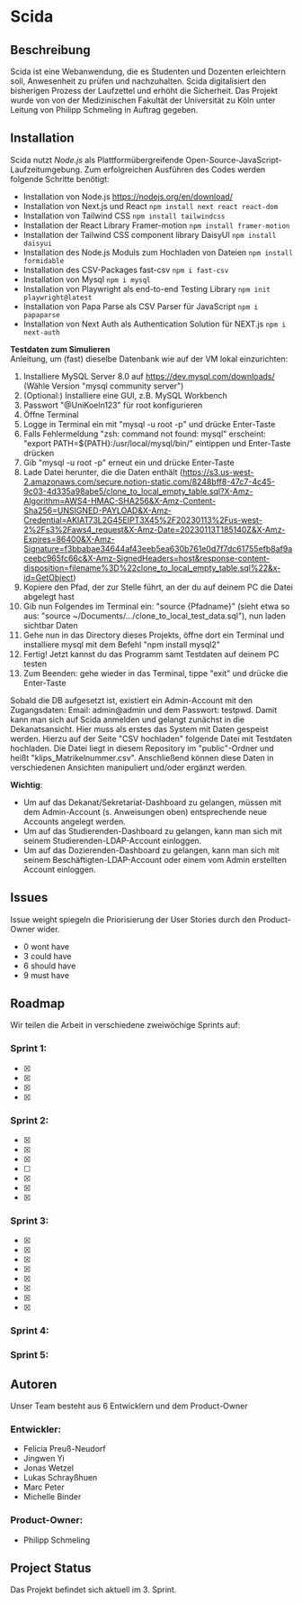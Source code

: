 # Scida

## Beschreibung
Scida ist eine Webanwendung, die es Studenten und Dozenten erleichtern soll, Anwesenheit zu prüfen und nachzuhalten.
Scida digitalisiert den bisherigen Prozess der Laufzettel und erhöht die Sicherheit.
Das Projekt wurde von von der Medizinischen Fakultät der Universität zu Köln unter Leitung von Philipp Schmeling in Auftrag gegeben.

## Installation
Scida nutzt _Node.js_ als Plattformübergreifende Open-Source-JavaScript-Laufzeitumgebung.
Zum erfolgreichen Ausführen des Codes werden folgende Schritte benötigt:

- Installation von Node.js https://nodejs.org/en/download/
- Installation von Next.js und React `npm install next react react-dom`
- Installation von Tailwind CSS `npm install tailwindcss`
- Installation der React Library Framer-motion `npm install framer-motion`
- Installation der Tailwind CSS component library DaisyUI `npm install daisyui`
- Installation des Node.js Moduls zum Hochladen von Dateien `npm install formidable`
- Installation des CSV-Packages fast-csv `npm i fast-csv`
- Installation von Mysql `npm i mysql`
- Installation von Playwright als end-to-end Testing Library `npm init playwright@latest`
- Installation von Papa Parse als CSV Parser für JavaScript `npm i papaparse`
- Installation von Next Auth als Authentication Solution für NEXT.js `npm i next-auth`

**Testdaten zum Simulieren** 
<br> Anleitung, um (fast) dieselbe Datenbank wie auf der VM lokal einzurichten:
1. Installiere MySQL Server 8.0 auf https://dev.mysql.com/downloads/ (Wähle Version "mysql community server")
2. (Optional:) Installiere eine GUI, z.B. MySQL Workbench
3. Passwort "@UniKoeln123" für root konfigurieren
4. Öffne Terminal
5. Logge in Terminal ein mit "mysql -u root -p" und drücke Enter-Taste
6. Falls Fehlermeldung "zsh: command not found: mysql" erscheint: "export PATH=${PATH}:/usr/local/mysql/bin/" eintippen und Enter-Taste drücken
7. Gib "mysql -u root -p" erneut ein und drücke Enter-Taste 
8. Lade Datei herunter, die die Daten enthält (https://s3.us-west-2.amazonaws.com/secure.notion-static.com/8248bff8-47c7-4c45-9c03-4d335a98abe5/clone_to_local_empty_table.sql?X-Amz-Algorithm=AWS4-HMAC-SHA256&X-Amz-Content-Sha256=UNSIGNED-PAYLOAD&X-Amz-Credential=AKIAT73L2G45EIPT3X45%2F20230113%2Fus-west-2%2Fs3%2Faws4_request&X-Amz-Date=20230113T185140Z&X-Amz-Expires=86400&X-Amz-Signature=f3bbabae34644af43eeb5ea630b761e0d7f7dc61755efb8af9aceebc965fc66c&X-Amz-SignedHeaders=host&response-content-disposition=filename%3D%22clone_to_local_empty_table.sql%22&x-id=GetObject)
9. Kopiere den Pfad, der zur Stelle führt, an der du auf deinem PC die Datei abgelegt hast
10. Gib nun Folgendes im Terminal ein: "source {Pfadname}" (sieht etwa so aus: "source ~/Documents/…/clone_to_local_test_data.sql"), nun laden sichtbar Daten
11. Gehe nun in das Directory dieses Projekts, öffne dort ein Terminal und installiere mysql mit dem Befehl "npm install mysql2"
12. Fertig! Jetzt kannst du das Programm samt Testdaten auf deinem PC testen
13. Zum Beenden: gehe wieder in das Terminal, tippe "exit" und drücke die Enter-Taste

Sobald die DB aufgesetzt ist, existiert ein Admin-Account mit den Zugangsdaten: Email: admin@admin und dem Passwort: testpwd. Damit kann man sich auf Scida anmelden und gelangt zunächst in die Dekanatsansicht. Hier muss als erstes das System mit Daten gespeist werden. Hierzu auf der Seite "CSV hochladen" folgende Datei mit Testdaten hochladen. Die Datei liegt in diesem Repository im "public"-Ordner und heißt "klips_Matrikelnummer.csv". Anschließend können diese Daten in verschiedenen Ansichten manipuliert und/oder ergänzt werden.


**Wichtig**: <br> 
- Um auf das Dekanat/Sekretariat-Dashboard zu gelangen, müssen mit dem Admin-Account (s. Anweisungen oben) entsprechende neue Accounts angelegt werden.
- Um auf das Studierenden-Dashboard zu gelangen, kann man sich mit seinem Studierenden-LDAP-Account einloggen.
- Um auf das Dozierenden-Dashboard zu gelangen, kann man sich mit seinem Beschäftigten-LDAP-Account oder einem vom Admin erstellten Account einloggen.

## Issues
Issue weight spiegeln die Priorisierung der User Stories durch den Product-Owner wider.
<br>
-  0 wont have
-  3 could have
-  6 should have
-  9 must have

## Roadmap
Wir teilen die Arbeit in verschiedene zweiwöchige Sprints auf:

### Sprint 1:

- [x] [i36]: https://gitlab.com/ciis-capstone-project/winter-2022-2023/team-11/scida/-/issues/36
- [x] [i14]: https://gitlab.com/ciis-capstone-project/winter-2022-2023/team-11/scida/-/issues/14
- [x] [i13]: https://gitlab.com/ciis-capstone-project/winter-2022-2023/team-11/scida/-/issues/13
- [x] [i1]: https://gitlab.com/ciis-capstone-project/winter-2022-2023/team-11/scida/-/issues/1

### Sprint 2:

- [x] [i64]: https://gitlab.com/ciis-capstone-project/winter-2022-2023/team-11/scida/-/issues/64
- [x] [i32]: https://gitlab.com/ciis-capstone-project/winter-2022-2023/team-11/scida/-/issues/32
- [x] [i75]: https://gitlab.com/ciis-capstone-project/winter-2022-2023/team-11/scida/-/issues/75
- [ ] [i63]: https://gitlab.com/ciis-capstone-project/winter-2022-2023/team-11/scida/-/issues/63
- [x] [i28]: https://gitlab.com/ciis-capstone-project/winter-2022-2023/team-11/scida/-/issues/28
- [x] [i22]: https://gitlab.com/ciis-capstone-project/winter-2022-2023/team-11/scida/-/issues/22
- [x] [i2]: https://gitlab.com/ciis-capstone-project/winter-2022-2023/team-11/scida/-/issues/2

### Sprint 3:

- [x] [i63]: https://gitlab.com/ciis-capstone-project/winter-2022-2023/team-11/scida/-/issues/63
- [x] [i76]: https://gitlab.com/ciis-capstone-project/winter-2022-2023/team-11/scida/-/issues/76
- [x] [i77]: https://gitlab.com/ciis-capstone-project/winter-2022-2023/team-11/scida/-/issues/77
- [x] [i81]: https://gitlab.com/ciis-capstone-project/winter-2022-2023/team-11/scida/-/issues/81
- [x] [i82]: https://gitlab.com/ciis-capstone-project/winter-2022-2023/team-11/scida/-/issues/82
- [x] [i83]: https://gitlab.com/ciis-capstone-project/winter-2022-2023/team-11/scida/-/issues/83
- [x] [i31]: https://gitlab.com/ciis-capstone-project/winter-2022-2023/team-11/scida/-/issues/31
- [x] [i26]: https://gitlab.com/ciis-capstone-project/winter-2022-2023/team-11/scida/-/issues/26

### Sprint 4:
### Sprint 5:


## Autoren
Unser Team besteht aus 6 Entwicklern und dem Product-Owner

### Entwickler:
- Felicia Preuß-Neudorf
- Jingwen Yi
- Jonas Wetzel
- Lukas Schrayßhuen
- Marc Peter
- Michelle Binder

### Product-Owner:
- Philipp Schmeling


## Project Status
Das Projekt befindet sich aktuell im 3. Sprint.
